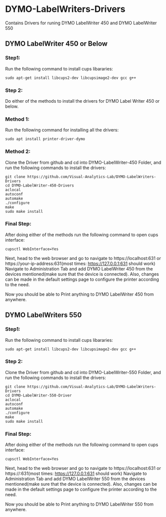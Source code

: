 # DYMO-LabelWriters-Drivers
Contains Drivers for runing DYMO LabelWriter 450 and DYMO LabelWriter 550

## DYMO LabelWriter 450 or Below

### Step1:
Run the following command to install cups libararies:

`sudo apt-get install libcups2-dev libcupsimage2-dev gcc g++`
### Step 2:

Do either of the methods to install the drivers for DYMO Label Writer 450 or below.

### Method 1:
Run the following command for installing all the drivers:

`sudo apt install printer-driver-dymo `

### Method 2:
Clone the Driver from github and cd into DYMO-LabelWriter-450 Folder, and run the following commands to install the drivers:

```
git clone https://github.com/Visual-Analytics-Lab/DYMO-LabelWriters-Drivers
cd DYMO-LabelWriter-450-Drivers
aclocal
autoconf
automake
./configure
make
sudo make install
```

### Final Step:

After doing either of the methods run the following command to open cups interface:

 `cupsctl WebInterface=Yes`

Next, head to the web browser and go to navigate to https://localhost:631 or https://your-ip-address:631(most times:  https://127.0.0.1:631 should work)
Navigate to Administration Tab and add DYMO LabelWriter 450 from the devices mentioned(make sure that the device is connected).
Also, changes can be made in the default settings page to configure the printer according to the need.

Now you should be able to Print anything to DYMO LabelWriter 450 from anywhere.

## DYMO LabelWriters 550

### Step1:
Run the following command to install cups libararies:

`sudo apt-get install libcups2-dev libcupsimage2-dev gcc g++`
### Step 2:

Clone the Driver from github and cd into DYMO-LabelWriter-550 Folder, and run the following commands to install the drivers:

```
git clone https://github.com/Visual-Analytics-Lab/DYMO-LabelWriters-Drivers
cd DYMO-LabelWriter-550-Driver
aclocal
autoconf
automake
./configure
make
sudo make install
```

### Final Step:

After doing either of the methods run the following command to open cups interface:

 `cupsctl WebInterface=Yes`

 Next, head to the web browser and go to navigate to https://localhost:631 or https://<your-ip-address>:631(most times:  https://127.0.0.1:631 should work)
Navigate to Administration Tab and add DYMO LabelWriter 550 from the devices mentioned(make sure that the device is connected).
Also, changes can be made in the default settings page to configure the printer according to the need.

Now you should be able to Print anything to DYMO LabelWriter 550 from anywhere.
